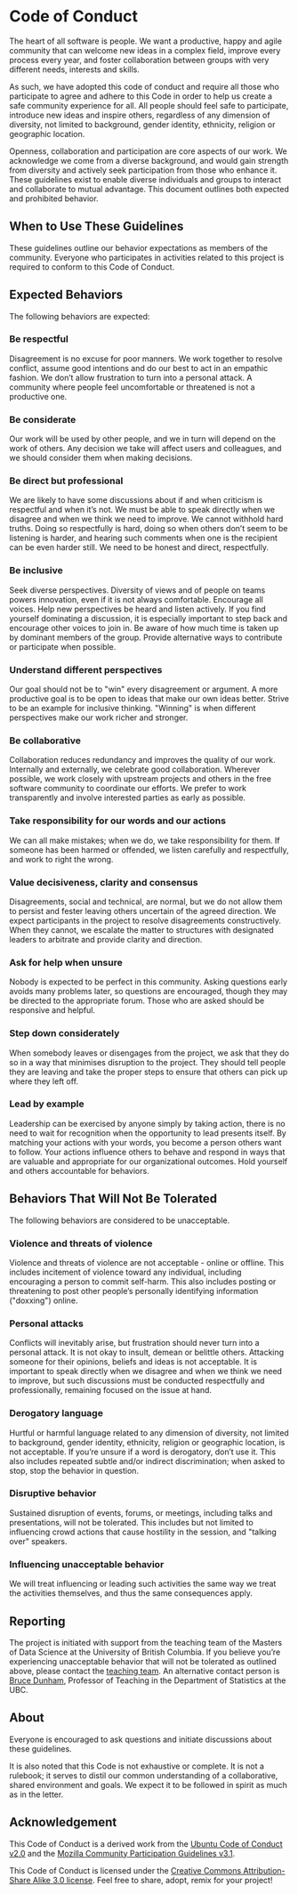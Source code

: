 # Code of Conduct

The heart of all software is people. We want a productive, happy and agile community that can welcome new ideas in a complex field, improve every process every year, and foster collaboration between groups with very different needs, interests and skills.

As such, we have adopted this code of conduct and require all those who participate to agree and adhere to this Code in order to help us create a safe community experience for all. All people should feel safe to participate, introduce new ideas and inspire others, regardless of any dimension of diversity, not limited to background, gender identity, ethnicity, religion or geographic location.

Openness, collaboration and participation are core aspects of our work. We acknowledge we come from a diverse background, and would gain strength from diversity and actively seek participation from those who enhance it. These guidelines exist to enable diverse individuals and groups to interact and collaborate to mutual advantage. This document outlines both expected and prohibited behavior.

## When to Use These Guidelines

These guidelines outline our behavior expectations as members of the community. Everyone who participates in activities related to this project is required to conform to this Code of Conduct.

## Expected Behaviors

The following behaviors are expected:

### Be respectful

Disagreement is no excuse for poor manners. We work together to resolve conflict, assume good intentions and do our best to act in an empathic fashion. We don’t allow frustration to turn into a personal attack. A community where people feel uncomfortable or threatened is not a productive one.

### Be considerate

Our work will be used by other people, and we in turn will depend on the work of others. Any decision we take will affect users and colleagues, and we should consider them when making decisions.

### Be direct but professional

We are likely to have some discussions about if and when criticism is respectful and when it’s not. We must be able to speak directly when we disagree and when we think we need to improve. We cannot withhold hard truths. Doing so respectfully is hard, doing so when others don’t seem to be listening is harder, and hearing such comments when one is the recipient can be even harder still. We need to be honest and direct, respectfully.

### Be inclusive

Seek diverse perspectives. Diversity of views and of people on teams powers innovation, even if it is not always comfortable. Encourage all voices. Help new perspectives be heard and listen actively. If you find yourself dominating a discussion, it is especially important to step back and encourage other voices to join in. Be aware of how much time is taken up by dominant members of the group. Provide alternative ways to contribute or participate when possible.

### Understand different perspectives

Our goal should not be to "win" every disagreement or argument. A more productive goal is to be open to ideas that make our own ideas better. Strive to be an example for inclusive thinking. "Winning" is when different perspectives make our work richer and stronger.

### Be collaborative

Collaboration reduces redundancy and improves the quality of our work. Internally and externally, we celebrate good collaboration. Wherever possible, we work closely with upstream projects and others in the free software community to coordinate our efforts. We prefer to work transparently and involve interested parties as early as possible.

### Take responsibility for our words and our actions

We can all make mistakes; when we do, we take responsibility for them. If someone has been harmed or offended, we listen carefully and respectfully, and work to right the wrong.

### Value decisiveness, clarity and consensus

Disagreements, social and technical, are normal, but we do not allow them to persist and fester leaving others uncertain of the agreed direction. We expect participants in the project to resolve disagreements constructively. When they cannot, we escalate the matter to structures with designated leaders to arbitrate and provide clarity and direction.

### Ask for help when unsure

Nobody is expected to be perfect in this community. Asking questions early avoids many problems later, so questions are encouraged, though they may be directed to the appropriate forum. Those who are asked should be responsive and helpful.

### Step down considerately

When somebody leaves or disengages from the project, we ask that they do so in a way that minimises disruption to the project. They should tell people they are leaving and take the proper steps to ensure that others can pick up where they left off.

### Lead by example

Leadership can be exercised by anyone simply by taking action, there is no need to wait for recognition when the opportunity to lead presents itself. By matching your actions with your words, you become a person others want to follow. Your actions influence others to behave and respond in ways that are valuable and appropriate for our organizational outcomes. Hold yourself and others accountable for behaviors.

## Behaviors That Will Not Be Tolerated

The following behaviors are considered to be unacceptable.

### Violence and threats of violence

Violence and threats of violence are not acceptable - online or offline. This includes incitement of violence toward any individual, including encouraging a person to commit self-harm. This also includes posting or threatening to post other people’s personally identifying information ("doxxing") online.

### Personal attacks

Conflicts will inevitably arise, but frustration should never turn into a personal attack. It is not okay to insult, demean or belittle others. Attacking someone for their opinions, beliefs and ideas is not acceptable. It is important to speak directly when we disagree and when we think we need to improve, but such discussions must be conducted respectfully and professionally, remaining focused on the issue at hand.

### Derogatory language

Hurtful or harmful language related to any dimension of diversity, not limited to background, gender identity, ethnicity, religion or geographic location, is not acceptable. If you’re unsure if a word is derogatory, don’t use it. This also includes repeated subtle and/or indirect discrimination; when asked to stop, stop the behavior in question.

### Disruptive behavior

Sustained disruption of events, forums, or meetings, including talks and presentations, will not be tolerated. This includes but not limited to influencing crowd actions that cause hostility in the session, and "talking over" speakers.

### Influencing unacceptable behavior

We will treat influencing or leading such activities the same way we treat the activities themselves, and thus the same consequences apply.

## Reporting

The project is initiated with support from the teaching team of the Masters of Data Science at the University of British Columbia. If you believe you’re experiencing unacceptable behavior that will not be tolerated as outlined above, please contact the [teaching team](https://masterdatascience.ubc.ca/contact-us). An alternative contact person is [Bruce Dunham](https://www.stat.ubc.ca/users/bruce-dunham), Professor of Teaching in the Department of Statistics at the UBC.

## About

Everyone is encouraged to ask questions and initiate discussions about these guidelines.

It is also noted that this Code is not exhaustive or complete. It is not a rulebook; it serves to distil our common understanding of a collaborative, shared environment and goals. We expect it to be followed in spirit as much as in the letter.

## Acknowledgement

This Code of Conduct is a derived work from the [Ubuntu Code of Conduct v2.0](https://ubuntu.com/community/code-of-conduct) and the [Mozilla Community Participation Guidelines v3.1](https://www.mozilla.org/en-US/about/governance/policies/participation/).

This Code of Conduct is licensed under the [Creative Commons Attribution-Share Alike 3.0 license](https://creativecommons.org/licenses/by-sa/3.0/). Feel free to share, adopt, remix for your project!
